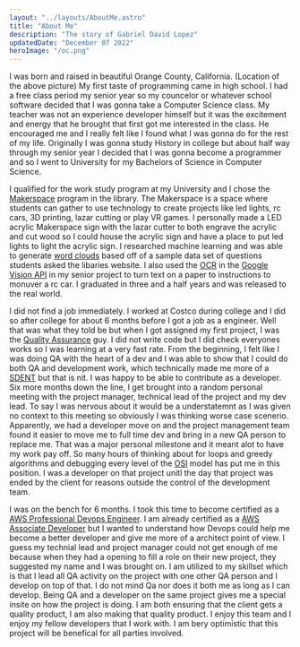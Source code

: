 ```yaml
---
layout: "../layouts/AboutMe.astro"
title: "About Me"
description: "The story of Gabriel David Lopez"
updatedDate: "December 07 2022"
heroImage: "/oc.png"
---
```


I was born and raised in beautiful Orange County, California. (Location of the above picture) My first taste of programming came in high school. I had a free class period my senior year so my councelor or whatever school software decided that I was gonna take a Computer Science class. My teacher was not an experience developer himself but it was the excitement and energy that he brought that first got me interested in the class. He encouraged me and I really felt like I found what I was gonna do for the rest of my life. Originally I was gonna 
study History in college but about half way through my senior year I decided that I was gonna become a programmer and so I went to University for my Bachelors of Science in Computer Science. 

I qualified for the work study program at my University and I chose the <a target="_blank" href="https://www.makerspaces.com/what-is-a-makerspace/">Makerspace</a> program in the library. The Makerspace is a space where students can gather to use technology to create projects like led lights, rc cars, 3D printing, lazar cutting or play VR games. I personally made a LED acrylic Makerspace sign with the lazar cutter to both engrave the acrylic and cut wood
so I could house the acrylic sign and have a place to put led lights to light the acrylic sign. I researched machine learning and was able to generate <a target="_blank" href="https://boostlabs.com/blog/what-are-word-clouds-value-simple-visualizations/">word clouds</a>  based off of a sample data set of questions students asked the libaries website. I also used the <a target="_blank" href="https://aws.amazon.com/what-is/ocr/">OCR</a> in the <a target="_blank" href="https://cloud.google.com/vision">Google Vision API</a> in my senior project to turn text on a paper to instructions to monuver a rc car. I graduated in three and a half years and was released to the real world. 

I did not find a job immediately. I worked at Costco during college and I did so after college for about 6 months before I got a job as a engineer. Well that was what they told be but when I got assigned my first project, I was the <a target="_blank" href="https://en.wikipedia.org/wiki/Software_quality_assurance">Quality Assurance</a> guy. I did not write code but I did check everyones works so I was learning at a very fast rate. From the beginning, I felt like I was doing QA with the heart of a dev and I was able to show that I could do both QA and development work, which technically made me more of a <a target="_blank" href="https://www.techtarget.com/searchsoftwarequality/tip/What-are-an-SDETs-roles-and-responsibilities">SDENT</a> but that is nit. I was happy to be able to contribute as a developer. Six more months down the line, I get brought into a random personal meeting with the project manager, technical lead of the project and my dev lead. To say I was nervous about it would be a understatemnt as I was given no context to this meeting so obviously I was thinking worse case scenerio. Apparently, we had a developer move on and the project management team found it easier to move me to full time dev and bring in a new QA person to replace me. That was a major personal milestone and it meant alot to have my work pay off. So many hours of thinking about for loops and greedy algorithms and debugging every level of the <a target="_blank" href="https://www.imperva.com/learn/application-security/osi-model/">OSI</a> model has put me in this position. I was a developer on that project unitl the day that project was ended by the client for reasons outside the control of the development team. 

I was on the bench for 6 months. I took this time to become certified as a <a target="_blank" href="https://aws.amazon.com/certification/certified-devops-engineer-professional/">AWS Professional Devops Engineer</a>. I am already certified as a <a target="_blank" href="https://aws.amazon.com/certification/certified-developer-associate/"> AWS Associate Developer</a> but I wanted to understand how Devops could help me become a better developer and give me more of a architect point of view. I guess my technial lead and project manager could not get enough of me because when they had a opening to fill a role on their new project, they suggested my name and I was brought on. I am utilized to my skillset which is that I lead all QA activity on the project with one other QA person and I develop on top of that. I do not mind Qa nor does it both me as long as I can develop. Being QA and a developer on the same project gives me a special insite on how the project is doing. I am both ensuring that the client gets a quality product, I am also making that quality product. I enjoy this team and I enjoy my fellow developers that I work with. I am bery optimistic that this project will be benefical for all parties involved. 